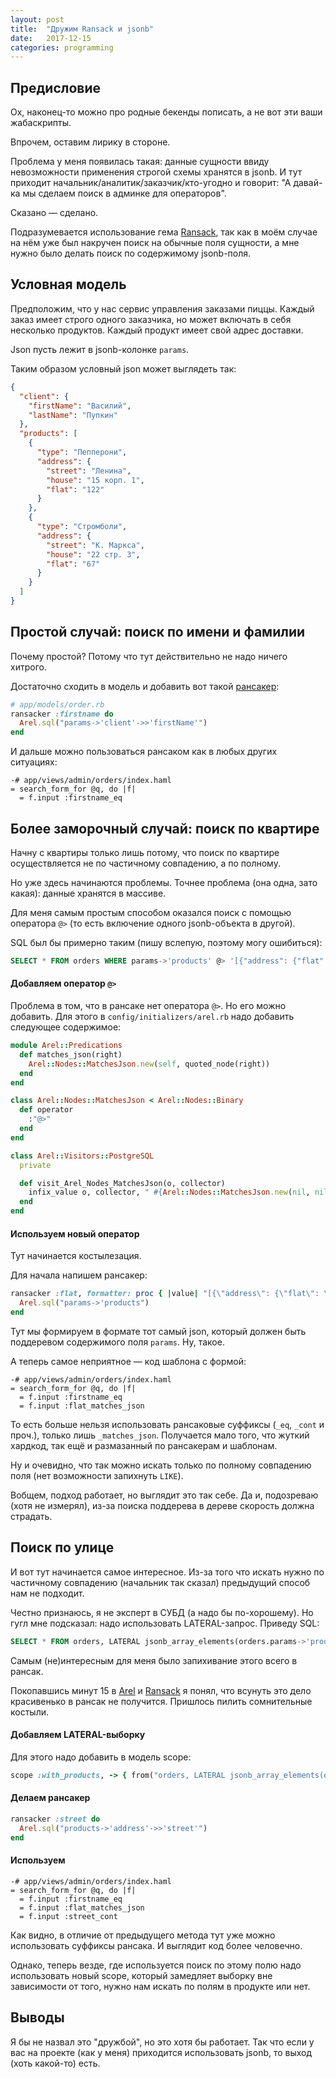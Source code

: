 ```yaml
---
layout: post
title:  "Дружим Ransack и jsonb"
date:   2017-12-15
categories: programming
---
```


## Предисловие
Ох, наконец-то можно про родные бекенды пописать, а не вот эти ваши жабаскрипты.

Впрочем, оставим лирику в стороне.

Проблема у меня появилась такая: данные сущности ввиду невозможности применения строгой схемы хранятся в jsonb. И тут приходит начальник/аналитик/заказчик/кто-угодно и говорит: "А давай-ка мы сделаем поиск в админке для операторов".

Сказано — сделано.

Подразумевается использование гема [Ransack](https://github.com/activerecord-hackery/ransack), так как в моём случае на нём уже был накручен поиск на обычные поля сущности, а мне нужно было делать поиск по содержимому jsonb-поля.

## Условная модель
Предположим, что у нас сервис управления заказами пиццы. Каждый заказ имеет строго одного заказчика, но может включать в себя несколько продуктов. Каждый продукт имеет свой адрес доставки.

Json пусть лежит в jsonb-колонке `params`.

Таким образом условный json может выглядеть так:
```json
{
  "client": {
    "firstName": "Василий",
    "lastName": "Пупкин"
  },
  "products": [
    {
      "type": "Пепперони",
      "address": {
        "street": "Ленина",
        "house": "15 корп. 1",
        "flat": "122"
      }
    },
    {
      "type": "Стромболи",
      "address": {
        "street": "К. Маркса",
        "house": "22 стр. 3",
        "flat": "67"
      }
    }
  ]
}
```

## Простой случай: поиск по имени и фамилии
Почему простой? Потому что тут действительно не надо ничего хитрого.

Достаточно сходить в модель и добавить вот такой [рансакер](https://github.com/activerecord-hackery/ransack/wiki/Using-Ransackers):
```ruby
# app/models/order.rb
ransacker :firstname do
  Arel.sql("params->'client'->>'firstName'")
end
```
И дальше можно пользоваться рансаком как в любых других ситуациях:
```haml
-# app/views/admin/orders/index.haml
= search_form_for @q, do |f|
  = f.input :firstname_eq
```

## Более заморочный случай: поиск по квартире
Начну с квартиры только лишь потому, что поиск по квартире осуществляется не по частичному совпадению, а по полному.

Но уже здесь начинаются проблемы. Точнее проблема (она одна, зато какая): данные хранятся в массиве.

Для меня самым простым способом оказался поиск с помощью оператора `@>` (то есть включение одного jsonb-объекта в другой).

SQL был бы примерно таким (пишу вслепую, поэтому могу ошибиться):
```sql
SELECT * FROM orders WHERE params->'products' @> '[{"address": {"flat": "67"}}]'
```

#### Добавляем оператор `@>`
Проблема в том, что в рансаке нет оператора `@>`. Но его можно добавить. Для этого в `config/initializers/arel.rb` надо добавить следующее содержимое:
```ruby
module Arel::Predications
  def matches_json(right)
    Arel::Nodes::MatchesJson.new(self, quoted_node(right))
  end
end

class Arel::Nodes::MatchesJson < Arel::Nodes::Binary
  def operator
    :"@>"
  end
end

class Arel::Visitors::PostgreSQL
  private

  def visit_Arel_Nodes_MatchesJson(o, collector)
    infix_value o, collector, " #{Arel::Nodes::MatchesJson.new(nil, nil).operator} "
  end
end
```

#### Используем новый оператор
Тут начинается костылезация.

Для начала напишем рансакер:
```ruby
ransacker :flat, formatter: proc { |value| "[{\"address\": {\"flat\": \"#{value}\"}}]" } do
  Arel.sql("params->'products")
end
```
Тут мы формируем в формате тот самый json, который должен быть поддеревом содержимого поля `params`. Ну, такое.

А теперь самое неприятное — код шаблона с формой:
```haml
-# app/views/admin/orders/index.haml
= search_form_for @q, do |f|
  = f.input :firstname_eq
  = f.input :flat_matches_json
```
То есть больше нельзя использовать рансаковые суффиксы (`_eq`, `_cont` и проч.), только лишь `_matches_json`. Получается мало того, что жуткий хардкод, так ещё и размазанный по рансакерам и шаблонам.

Ну и очевидно, что так можно искать только по полному совпадению поля (нет возможности запихнуть `LIKE`).

Вобщем, подход работает, но выглядит это так себе. Да и, подозреваю (хотя не измерял), из-за поиска поддерева в дереве скорость должна страдать.

## Поиск по улице
И вот тут начинается самое интересное. Из-за того что искать нужно по частичному совпадению (начальник так сказал) предыдущий способ нам не подходит.

Честно признаюсь, я не эксперт в СУБД (а надо бы по-хорошему). Но гугл мне подсказал: надо использовать LATERAL-запрос. Приведу SQL:
```sql
SELECT * FROM orders, LATERAL jsonb_array_elements(orders.params->'products') AS products WHERE products->'address'->>'street' = 'Маркс';
```

Самым (не)интересным для меня было запихивание этого всего в рансак.

Покопавшись минут 15 в [Arel](https://github.com/rails/arel) и [Ransack](https://github.com/activerecord-hackery/ransack) я понял, что всунуть это дело красивенько в рансак не получится. Пришлось пилить сомнительные костыли.

#### Добавляем LATERAL-выборку
Для этого надо добавить в модель scope:
```ruby
scope :with_products, -> { from("orders, LATERAL jsonb_array_elements(orders.params->'products') as products") }
```

#### Делаем рансакер
```ruby
ransacker :street do
  Arel.sql("products->'address'->>'street'")
end
```

#### Используем
```haml
-# app/views/admin/orders/index.haml
= search_form_for @q, do |f|
  = f.input :firstname_eq
  = f.input :flat_matches_json
  = f.input :street_cont
```

Как видно, в отличие от предыдущего метода тут уже можно использовать суффиксы рансака. И выглядит код более человечно.

Однако, теперь везде, где используется поиск по этому полю надо использовать новый scope, который замедляет выборку вне зависимости от того, нужно нам искать по полям в продукте или нет.

## Выводы
Я бы не назвал это "дружбой", но это хотя бы работает. Так что если у вас на проекте (как у меня) приходится использовать jsonb, то выход (хоть какой-то) есть.
